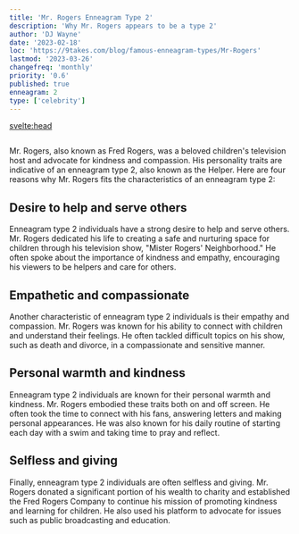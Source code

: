 ```yaml
---
title: 'Mr. Rogers Enneagram Type 2'
description: 'Why Mr. Rogers appears to be a type 2'
author: 'DJ Wayne'
date: '2023-02-18'
loc: 'https://9takes.com/blog/famous-enneagram-types/Mr-Rogers'
lastmod: '2023-03-26'
changefreq: 'monthly'
priority: '0.6'
published: true
enneagram: 2
type: ['celebrity']
---
```


<svelte:head>

  <meta property="og:image" content="https://9takes.com/types/2s/Mr-Rogers.webp" />
  <link rel="canonical" href="https://9takes.com/blog/famous-enneagram-types/Mr-Rogers">
</svelte:head>
<script>
	import  PopCard  from "../../lib/components/atoms/PopCard.svelte";
</script>
<div
	style="display: flex;
    justify-content: center;
	"
>
	<PopCard
		image={`/types/2s/${'Mr-Rogers'}.webp`}
		showIcon={false}
		text="Mr. Rogers"
		subtext=""
	/>
</div>

Mr. Rogers, also known as Fred Rogers, was a beloved children's television host and advocate for kindness and compassion. His personality traits are indicative of an enneagram type 2, also known as the Helper. Here are four reasons why Mr. Rogers fits the characteristics of an enneagram type 2:

## Desire to help and serve others

Enneagram type 2 individuals have a strong desire to help and serve others. Mr. Rogers dedicated his life to creating a safe and nurturing space for children through his television show, "Mister Rogers' Neighborhood." He often spoke about the importance of kindness and empathy, encouraging his viewers to be helpers and care for others.

## Empathetic and compassionate

Another characteristic of enneagram type 2 individuals is their empathy and compassion. Mr. Rogers was known for his ability to connect with children and understand their feelings. He often tackled difficult topics on his show, such as death and divorce, in a compassionate and sensitive manner.

## Personal warmth and kindness

Enneagram type 2 individuals are known for their personal warmth and kindness. Mr. Rogers embodied these traits both on and off screen. He often took the time to connect with his fans, answering letters and making personal appearances. He was also known for his daily routine of starting each day with a swim and taking time to pray and reflect.

## Selfless and giving

Finally, enneagram type 2 individuals are often selfless and giving. Mr. Rogers donated a significant portion of his wealth to charity and established the Fred Rogers Company to continue his mission of promoting kindness and learning for children. He also used his platform to advocate for issues such as public broadcasting and education.

